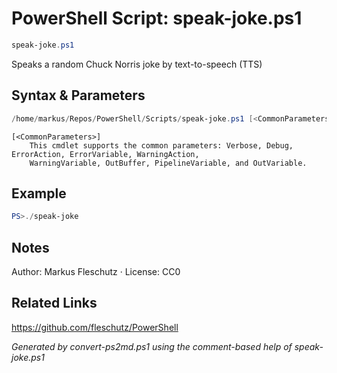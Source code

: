 # PowerShell Script: speak-joke.ps1
```powershell
speak-joke.ps1
```

Speaks a random Chuck Norris joke by text-to-speech (TTS)

## Syntax & Parameters
```powershell
/home/markus/Repos/PowerShell/Scripts/speak-joke.ps1 [<CommonParameters>]
```

```
[<CommonParameters>]
    This cmdlet supports the common parameters: Verbose, Debug, ErrorAction, ErrorVariable, WarningAction, 
    WarningVariable, OutBuffer, PipelineVariable, and OutVariable.
```

## Example
```powershell
PS>./speak-joke
```


## Notes
Author: Markus Fleschutz · License: CC0

## Related Links
https://github.com/fleschutz/PowerShell

*Generated by convert-ps2md.ps1 using the comment-based help of speak-joke.ps1*
